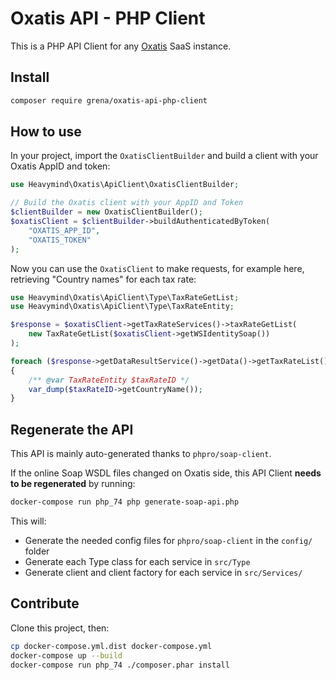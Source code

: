 # Oxatis API - PHP Client

This is a PHP API Client for any [Oxatis](https://www.oxatis.com/) SaaS instance.

## Install

```bash
composer require grena/oxatis-api-php-client
```

## How to use

In your project, import the `OxatisClientBuilder` and build a client with your Oxatis AppID and token:
```php
use Heavymind\Oxatis\ApiClient\OxatisClientBuilder;

// Build the Oxatis client with your AppID and Token
$clientBuilder = new OxatisClientBuilder();
$oxatisClient = $clientBuilder->buildAuthenticatedByToken(
    "OXATIS_APP_ID", 
    "OXATIS_TOKEN"
);
```

Now you can use the `OxatisClient` to make requests, for example here, retrieving "Country names" for each tax rate:

```php
use Heavymind\Oxatis\ApiClient\Type\TaxRateGetList;
use Heavymind\Oxatis\ApiClient\Type\TaxRateEntity;

$response = $oxatisClient->getTaxRateServices()->taxRateGetList(
    new TaxRateGetList($oxatisClient->getWSIdentitySoap())
);

foreach ($response->getDataResultService()->getData()->getTaxRateList()->getTaxRateIDs() as $taxRateID)
{
    /** @var TaxRateEntity $taxRateID */
    var_dump($taxRateID->getCountryName());
}
```

## Regenerate the API

This API is mainly auto-generated thanks to `phpro/soap-client`.

If the online Soap WSDL files changed on Oxatis side, this API Client **needs to be regenerated** by running:
```bash
docker-compose run php_74 php generate-soap-api.php
```

This will:
- Generate the needed config files for `phpro/soap-client` in the `config/` folder
- Generate each Type class for each service in `src/Type`
- Generate client and client factory for each service in `src/Services/`

## Contribute

Clone this project, then:

```bash
cp docker-compose.yml.dist docker-compose.yml
docker-compose up --build
docker-compose run php_74 ./composer.phar install
```
